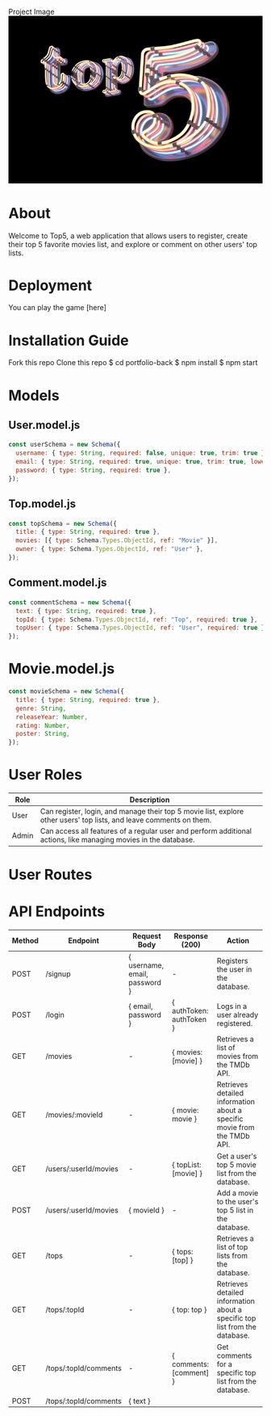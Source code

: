 Project Image
![Project Image](./public/images/top53.jpeg)

# About
Welcome to Top5, a web application that allows users to register, create their top 5 favorite movies list, and explore or comment on other users' top lists.

# Deployment
You can play the game [here]

# Installation Guide
Fork this repo
Clone this repo
$ cd portfolio-back
$ npm install
$ npm start

# Models

## User.model.js
```js
const userSchema = new Schema({
  username: { type: String, required: false, unique: true, trim: true },
  email: { type: String, required: true, unique: true, trim: true, lowercase: true },
  password: { type: String, required: true },
});
```

## Top.model.js
```js
const topSchema = new Schema({
  title: { type: String, required: true },
  movies: [{ type: Schema.Types.ObjectId, ref: "Movie" }],
  owner: { type: Schema.Types.ObjectId, ref: "User" },
});
```
## Comment.model.js
```js
const commentSchema = new Schema({
  text: { type: String, required: true },
  topId: { type: Schema.Types.ObjectId, ref: "Top", required: true },
  topUser: { type: Schema.Types.ObjectId, ref: "User", required: true },
});
```
# Movie.model.js
```js
const movieSchema = new Schema({
  title: { type: String, required: true },
  genre: String,
  releaseYear: Number,
  rating: Number,
  poster: String,
});
```



# User Roles
| Role    | Description                                                                                                                                                                  |
| ------- | ---------------------------------------------------------------------------------------------------------------------------------------------------------------------------- |
| User    | Can register, login, and manage their top 5 movie list, explore other users' top lists, and leave comments on them.                                                         |
| Admin   | Can access all features of a regular user and perform additional actions, like managing movies in the database.                                                             |


# User Routes
# API Endpoints
| Method | Endpoint                       | Request Body                        | Response (200)                    | Action                                             |
| ------ | ------------------------------ | ----------------------------------- | -------------------------------- | -------------------------------------------------- |
| POST   | /signup                        | { username, email, password }       | -                                | Registers the user in the database.                |
| POST   | /login                         | { email, password }                 | { authToken: authToken }         | Logs in a user already registered.                 |
| GET    | /movies                        | -                                   | { movies: [movie] }              | Retrieves a list of movies from the TMDb API.      |
| GET    | /movies/:movieId               | -                                   | { movie: movie }                 | Retrieves detailed information about a specific movie from the TMDb API. |
| GET    | /users/:userId/movies          | -                                   | { topList: [movie] }             | Get a user's top 5 movie list from the database.   |
| POST   | /users/:userId/movies          | { movieId }                         | -                                | Add a movie to the user's top 5 list in the database. |
| GET    | /tops                          | -                                   | { tops: [top] }                  | Retrieves a list of top lists from the database.   |
| GET    | /tops/:topId                   | -                                   | { top: top }                     | Retrieves detailed information about a specific top list from the database. |
| GET    | /tops/:topId/comments          | -                                   | { comments: [comment] }          | Get comments for a specific top list from the database. |
| POST   | /tops/:topId/comments          | { text }    






